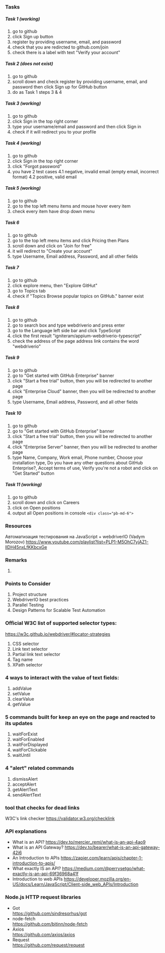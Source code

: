 ### Tasks

##### Task 1 (working)

1. go to github
2. click Sign up button
3. register by providing username, email, and password
4. check that you are redircted to github.com/join
5. check there is a label with text "Verify your account"

##### Task 2 (does not exist)

1. go to github
2. scroll down and check register by providing username, email, and password then click Sign up for GitHub button
3. do as Task 1 steps 3 & 4

##### Task 3 (working)

1. go to github
2. click Sign in the top right corner
3. type your username/email and password and then click Sign in
4. check if it will redirect you to your profile

##### Task 4 (working)

1. go to github
2. click Sign in the top right corner
3. click "Forgot password"
4. you have 2 test cases
   4.1 negative, invalid email (empty email, incorrect format)
   4.2 positive, valid email

##### Task 5 (working)

1. go to github
2. go to the top left menu items and mouse hover every item
3. check every item have drop down menu

##### Task 6

1. go to github
2. go to the top left menu items and click Pricing then Plans
3. scroll down and click on "Join for free"
4. it will redirect to "Create your account"
5. type Username, Email address, Password, and all other fields

##### Task 7

1. go to github
2. click explore menu, then "Explore GitHut"
3. go to Topics tab
4. check if "Topics Browse popular topics on GitHub." banner exist

##### Task 8

1. go to github
2. go to search box and type webdriverio and press enter
3. go to the Language left side bar and click TypeScript
4. click the first result "igniteram/appium-webdriverio-typescript"
5. check the address of the page address link contains the word "webdriverio"

##### Task 9

1. go to github
2. go to "Get started with GitHub Enterprise" banner
3. click "Start a free trial" button, then you will be redirected to another page
4. click "Enterprise Cloud" banner, then you will be redirected to another page
5. type Username, Email address, Password, and all other fields

##### Task 10

1. go to github
2. go to "Get started with GitHub Enterprise" banner
3. click "Start a free trial" button, then you will be redirected to another page
4. click "Enterprise Server" banner, then you will be redirected to another page
5. type Name, Company, Work email, Phone number, Choose your installation type, Do you have any other questions about GitHub Enterprise?, Accept terms of use, Verify you're not a robot and click on "Get Started" button

##### Task 11 (working)

1. go to github
2. scroll down and click on Careers
3. click on Open positions
4. output all Open positions in console `<div class="pb-md-6">`

### Resources

Автоматизация тестирования на JavaScript + webdriverIO (Vadym Morozov)
https://www.youtube.com/playlist?list=PLP1-M5OhC7yjAZ1-llDH45nxLfKKbcxGe

### Remarks

1.

### Points to Consider

1. Project structure
2. WebdriverIO best practices
3. Parallel Testing
4. Design Patterns for Scalable Test Automation

### Official W3C list of supported selector types:

https://w3c.github.io/webdriver/#locator-strategies

1. CSS selector
2. Link text selector
3. Partial link text selector
4. Tag name
5. XPath selector

### 4 ways to interact with the value of text fields:

1. addValue
2. setValue
3. clearValue
4. getValue

### 5 commands built for keep an eye on the page and reacted to its updates

1. waitForExist
2. waitForEnabled
3. waitForDisplayed
4. waitForClickable
5. waitUntil

### 4 "alert" related commands

1. dismissAlert
2. acceptAlert
3. getAlertText
4. sendAlertText

### tool that checks for dead links

W3C's link checker
https://validator.w3.org/checklink

### API explanations

- What is an API?
  https://dev.to/mercier_remi/what-is-an-api-4ao9
- What is an API Gateway?
  https://dev.to/bearer/what-is-an-api-gateway-42i6
- An Introduction to APIs
  https://zapier.com/learn/apis/chapter-1-introduction-to-apis/
- What exactly IS an API?
  https://medium.com/@perrysetgo/what-exactly-is-an-api-69f36968a41f
- Introduction to web APIs
  https://developer.mozilla.org/en-US/docs/Learn/JavaScript/Client-side_web_APIs/Introduction

### Node.js HTTP request libraries

- Got  
  https://github.com/sindresorhus/got
- node-fetch  
  https://github.com/bitinn/node-fetch
- Axios  
  https://github.com/axios/axios
- Request  
  https://github.com/request/request
